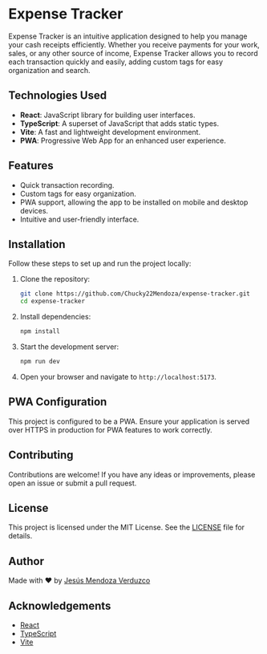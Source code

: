 # Expense Tracker

Expense Tracker is an intuitive application designed to help you manage your cash receipts efficiently. Whether you receive payments for your work, sales, or any other source of income, Expense Tracker allows you to record each transaction quickly and easily, adding custom tags for easy organization and search.

## Technologies Used

- **React**: JavaScript library for building user interfaces.
- **TypeScript**: A superset of JavaScript that adds static types.
- **Vite**: A fast and lightweight development environment.
- **PWA**: Progressive Web App for an enhanced user experience.

## Features

- Quick transaction recording.
- Custom tags for easy organization.
- PWA support, allowing the app to be installed on mobile and desktop devices.
- Intuitive and user-friendly interface.

## Installation

Follow these steps to set up and run the project locally:

1. Clone the repository:

    ```sh
    git clone https://github.com/Chucky22Mendoza/expense-tracker.git
    cd expense-tracker
    ```

2. Install dependencies:

    ```sh
    npm install
    ```

3. Start the development server:

    ```sh
    npm run dev
    ```

4. Open your browser and navigate to `http://localhost:5173`.

## PWA Configuration

This project is configured to be a PWA. Ensure your application is served over HTTPS in production for PWA features to work correctly.

## Contributing

Contributions are welcome! If you have any ideas or improvements, please open an issue or submit a pull request.


## License

This project is licensed under the MIT License. See the [LICENSE](LICENSE) file for details.

## Author

Made with ❤️ by [Jesús Mendoza Verduzco](https://github.com/Chucky22Mendoza)

## Acknowledgements

- [React](https://reactjs.org/)
- [TypeScript](https://www.typescriptlang.org/)
- [Vite](https://vitejs.dev/)